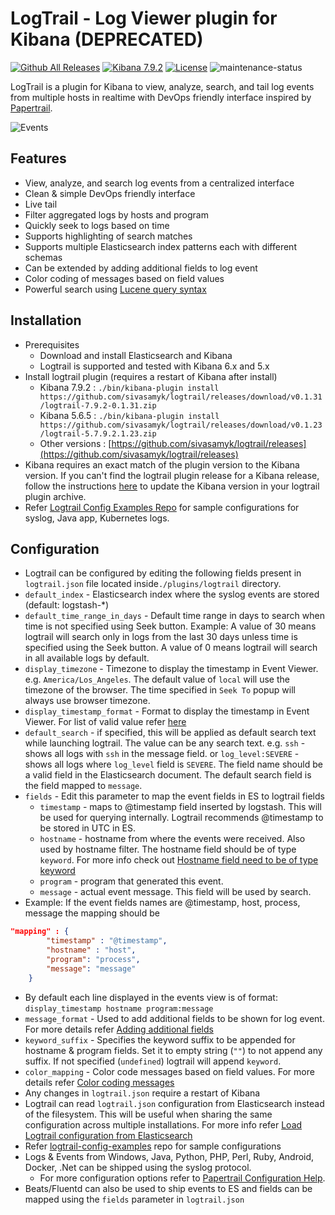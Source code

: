 # LogTrail - Log Viewer plugin for Kibana (DEPRECATED)

[![Github All Releases](https://img.shields.io/github/downloads/sivasamyk/logtrail/total.svg)](https://github.com/sivasamyk/logtrail/releases) [![Kibana 7.9.2](https://img.shields.io/badge/Kibana-v7.9.2-blue.svg)](https://www.elastic.co/guide/en/kibana/7.5/release-notes-7.9.2.html)
[![License](https://img.shields.io/github/license/sivasamyk/logtrail.svg)](https://github.com/sivasamyk/logtrail) ![maintenance-status](https://img.shields.io/badge/maintenance-deprecated-red.svg)

LogTrail is a plugin for Kibana to view, analyze, search, and tail log events from multiple hosts in realtime with DevOps friendly interface inspired by [Papertrail](https://papertrailapp.com/).

![Events](screenshot.png)

Features
--------
 - View, analyze, and search log events from a centralized interface
 - Clean & simple DevOps friendly interface
 - Live tail
 - Filter aggregated logs by hosts and program
 - Quickly seek to logs based on time
 - Supports highlighting of search matches
 - Supports multiple Elasticsearch index patterns each with different schemas
 - Can be extended by adding additional fields to log event
 - Color coding of messages based on field values
 - Powerful search using [Lucene query syntax](https://www.elastic.co/guide/en/kibana/current/lucene-query.html)

Installation
------------
- Prerequisites
  - Download and install Elasticsearch and Kibana
  - Logtrail is supported and tested with Kibana 6.x and 5.x
- Install logtrail plugin (requires a restart of Kibana after install)
  - Kibana 7.9.2 : `./bin/kibana-plugin install https://github.com/sivasamyk/logtrail/releases/download/v0.1.31/logtrail-7.9.2-0.1.31.zip`
  - Kibana 5.6.5 : `./bin/kibana-plugin install https://github.com/sivasamyk/logtrail/releases/download/v0.1.23/logtrail-5.7.9.2.1.23.zip`
  - Other versions : [https://github.com/sivasamyk/logtrail/releases](https://github.com/sivasamyk/logtrail/releases)
- Kibana requires an exact match of the plugin version to the Kibana version. If you can't find the logtrail plugin release for a Kibana release, follow the instructions [here](docs/how_to.md#2-update-kibanaversion-in-logtrail-plugin-archive) to update the Kibana version in your logtrail plugin archive.
- Refer [Logtrail Config Examples Repo](https://github.com/sivasamyk/logtrail-config-examples) for sample configurations for syslog, Java app, Kubernetes logs.

Configuration
-------------
- Logtrail can be configured by editing the following fields present in `logtrail.json` file located inside`./plugins/logtrail` directory.
- `default_index` - Elasticsearch index where the syslog events are stored (default: logstash-*)
- `default_time_range_in_days` - Default time range in days to search when time is not specified using Seek button.
    Example: A value of 30 means logtrail will search only in logs from the last 30 days unless time is specified using the Seek button.
    A value of 0 means logtrail will search in all available logs by default.
- `display_timezone` - Timezone to display the timestamp in Event Viewer. e.g. `America/Los_Angeles`. The default value of `local` will use the timezone of the browser. The time specified in `Seek To` popup will always use browser timezone.
- `display_timestamp_format` - Format to display the timestamp in Event Viewer. For list of valid value refer [here](http://momentjs.com/docs/#/displaying/)
- `default_search` - if specified, this will be applied as default search text while launching logtrail. The value can be any search text. e.g. `ssh` - shows all logs with `ssh` in the message field. or `log_level:SEVERE` - shows all logs where `log_level` field is `SEVERE`. The field name should be a valid field in the Elasticsearch document. The default search field is the field mapped to `message`.
- `fields` - Edit this parameter to map the event fields in ES to logtrail fields
    - `timestamp` - maps to @timestamp field inserted by logstash. This will be used for querying internally. Logtrail recommends @timestamp to be stored in UTC in ES.
    - `hostname` - hostname from where the events were received. Also used by hostname filter. The hostname field should be of type `keyword`. For more info check out [Hostname field need to be of type keyword](docs/how_to.md#1-hostname-field-need-to-be-of-type-keyword)
    - `program` - program that generated this event.
    - `message` - actual event message. This field will be used by search.
- Example:  If the event fields names are @timestamp, host, process, message the mapping should be
```json
"mapping" : {
        "timestamp" : "@timestamp",
        "hostname" : "host",
        "program": "process",
        "message": "message"
    }
```
- By default each line displayed in the events view is of format:
  `display_timestamp hostname program:message`
- `message_format` - Used to add additional fields to be shown for log event. For more details refer [Adding additional fields](docs/add_fields.md)
- `keyword_suffix` - Specifies the keyword suffix to be appended for hostname & program fields. Set it to empty string (`""`) to not append any suffix. If not specified (`undefined`) logtrail will append `keyword`.
- `color_mapping` - Color code messages based on field values. For more details refer [Color coding messages](docs/color_mapping.md)
- Any changes in `logtrail.json` require a restart of Kibana
- Logtrail can read `logtrail.json` configuration from Elasticsearch instead of the filesystem. This will be useful when sharing the same configuration across multiple installations. For more info refer [Load Logtrail configuration from Elasticsearch](https://github.com/sivasamyk/logtrail/blob/master/docs/how_to.md#3-load-logtrail-configuration-from-elasticsearch)
- Refer [logtrail-config-examples](https://github.com/sivasamyk/logtrail-config-examples) repo for sample configurations 
- Logs & Events from Windows, Java, Python, PHP, Perl, Ruby, Android, Docker, .Net can be shipped using the syslog protocol.
  - For more configuration options refer to [Papertrail Configuration Help](http://help.papertrailapp.com/).
- Beats/Fluentd can also be used to ship events to ES and fields can be mapped using the `fields` parameter in `logtrail.json`
